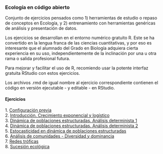 ### Ecología en código abierto

Conjunto de ejercicios pensados como 1) herramientas de estudio o repaso de conceptos en Ecología, y 2) entrenamiento con herramientas genéricas de análisis y presentación de datos.

Los ejercicios se desarrollan en el entorno numérico gratuito R. Este se ha convertido en la lengua franca de las ciencias cuantitativas, y por eso es interesante que el alumnado del Grado en Biología adquiera cierta experiencia en su uso, independientemente de la inclinación por una u otra rama o salida profesional futura. 

Para mejorar y facilitar el uso de R, recomiendo usar la potente interfaz gratuita RStudio con estos ejercicios. 

Los archivos .rmd de igual nombre al ejercicio correspondiente contienen el código en versión ejecutable - y editable - en RStudio.

#### Ejercicios
1\. [Configuración previa](https://github.com/quevedomario/eco3r/blob/master/config.md)  
2\. [Introducción. Crecimiento exponencial y logístico](https://github.com/quevedomario/eco3r/blob/master/intro_crecimiento_log_rcmdr.md)  
3\. [Dinámica de poblaciones estructuradas. Análisis determinista 1](https://github.com/quevedomario/eco3r/blob/master/stages.md)    
4\. [Dinámica de poblaciones estructuradas. Análisis determinista 2](https://github.com/quevedomario/eco3r/blob/master/stages2.md)    
5\. [Estocasticidad en dinámica de poblaciones estructuradas](https://github.com/quevedomario/eco3r/blob/master/stages_pva.md)  
6\. [Análisis de comunidades - Diversidad y dominancia](https://github.com/quevedomario/eco3r/blob/master/communities.md)  
7\. [Redes tróficas](https://github.com/quevedomario/eco3r/blob/master/networks.md)  
8\. [Sucesión ecológica](https://github.com/quevedomario/eco3r/blob/master/succession.md)    
